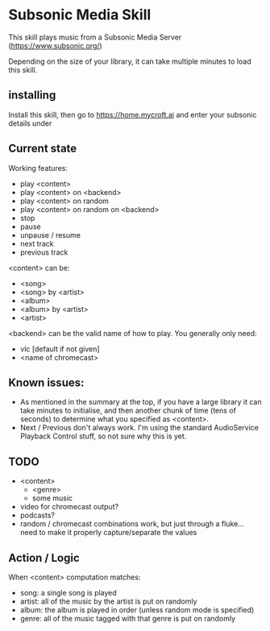 # Subsonic Media Skill

This skill plays music from a Subsonic Media Server (https://www.subsonic.org/)

Depending on the size of your library, it can take multiple minutes to load this skill. 


## installing
Install this skill, then go to https://home.mycroft.ai and enter your subsonic details under 

## Current state

Working features:
  - play \<content\>
  - play \<content\> on \<backend\>
  - play \<content\> on random
  - play \<content\> on random on \<backend\>
  - stop
  - pause
  - unpause / resume
  - next track
  - previous track


\<content\> can be:
  - \<song\>
  - \<song\> by \<artist\>
  - \<album\>
  - \<album\> by \<artist\>
  - \<artist\>

\<backend\> can be the valid name of how to play. You generally only need:
  - vlc [default if not given]
  - \<name of chromecast\>

## Known issues:
  - As mentioned in the summary at the top, if you have a large library it can take minutes to initialise, and then another chunk of time (tens of seconds) to determine what you specified as \<content\>.
  - Next / Previous don't always work.  I'm using the standard AudioService Playback Control stuff, so not sure why this is yet.

## TODO
  - \<content\>
    - \<genre\>
    - some music
  - video for chromecast output?
  - podcasts?
  - random / chromecast combinations work, but just through a fluke... need to make it properly capture/separate the values

## Action / Logic

When \<content\> computation matches:
  - song: a single song is played
  - artist: all of the music by the artist is put on randomly
  - album: the album is played in order (unless random mode is specified)
  - genre: all of the music tagged with that genre is put on randomly

